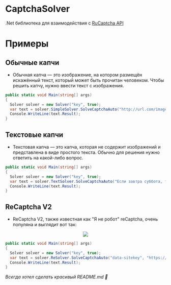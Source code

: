# CaptchaSolver

.Net библиотека для взаимодействия с [RuCaptcha API](https://rucaptcha.com/api-rucaptcha)

# Примеры

## Обычные капчи
* Обычная капча — это изображение, на котором размещён искажённый текст, который может быть прочитан человеком. Чтобы решить капчу, нужно ввести текст с изображения.
```C#
public static void Main(string[] args)
{
  Solver solver = new Solver("key", true); 
  var text = solver.SimpleSolver.SolveCaptchaAuto("http://url.com/image.jpg");
  Console.WriteLine(text.Result);
}
```

## Текстовые капчи
* Текстовая капча — это капча, которая не содержит изображений и представлена в виде простого текста. Обычно для решения нужно ответить на какой-либо вопрос.
```C#
public static void Main(string[] args)
{
  Solver solver = new Solver("key", true);
  var text = solver.TextSolver.SolveCaptchaAuto("Если завтра суббота, то какой сегодня день?");
  Console.WriteLine(text.Result);
}
```

## ReCaptcha V2
* ReCaptcha V2, также известная как "Я не робот" reCaptcha, очень популяна и выглядит вот так:
<p align="center">
	<img src="https://rucaptcha.com/api_desc_files/img/recaptchav2.gif"/>
</p>

```C#
public static void Main(string[] args)
{
  Solver solver = new Solver("key", true);
  var text = solver.ReSolver.SolveCaptchaAuto("data-sitekey", "https://urlwithcaptcha.com" );
  Console.WriteLine(text.Result);
}
```



<i>Всегда хотел сделать красивый README.md 🐰<i/>
